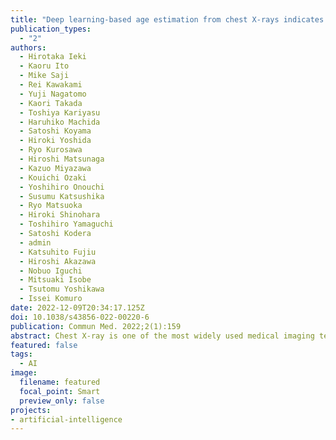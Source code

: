 ```yaml
---
title: "Deep learning-based age estimation from chest X-rays indicates cardiovascular prognosis"
publication_types:
  - "2"
authors:
  - Hirotaka Ieki 
  - Kaoru Ito
  - Mike Saji
  - Rei Kawakami
  - Yuji Nagatomo
  - Kaori Takada
  - Toshiya Kariyasu
  - Haruhiko Machida
  - Satoshi Koyama
  - Hiroki Yoshida
  - Ryo Kurosawa
  - Hiroshi Matsunaga
  - Kazuo Miyazawa
  - Kouichi Ozaki
  - Yoshihiro Onouchi
  - Susumu Katsushika
  - Ryo Matsuoka
  - Hiroki Shinohara
  - Toshihiro Yamaguchi
  - Satoshi Kodera
  - admin
  - Katsuhito Fujiu
  - Hiroshi Akazawa
  - Nobuo Iguchi
  - Mitsuaki Isobe
  - Tsutomu Yoshikawa
  - Issei Komuro
date: 2022-12-09T20:34:17.125Z
doi: 10.1038/s43856-022-00220-6
publication: Commun Med. 2022;2(1):159
abstract: Chest X-ray is one of the most widely used medical imaging tests worldwide to diagnose and manage heart and lung diseases. In this study, we developed a computer-based tool to predict patients’ age from chest X-rays. The tool precisely estimated patients’ age from chest X-rays. Furthermore, in patients with heart failure and those admitted to the intensive care unit for cardiovascular disease, elevated X-ray age estimated by our tool was associated with poor clinical outcomes, including readmission for heart failure or death from any cause. With further testing, our tool may help clinicians to predict outcomes in patients with heart disease based on a simple chest X-ray.
featured: false
tags: 
  - AI
image:
  filename: featured
  focal_point: Smart
  preview_only: false
projects: 
- artificial-intelligence
---
```

